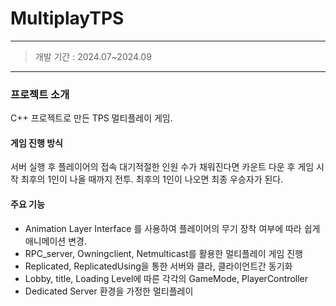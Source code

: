 # MultiplayTPS
---
> 개발 기간 : 2024.07~2024.09
---
### 프로젝트 소개

C++ 프로젝트로 만든 TPS 멀티플레이 게임.

#### 게임 진행 방식
서버 실행 후 플레이어의 접속 대기적절한 인원 수가 채워진다면 카운트 다운 후 게임 시작
최후의 1인이 나올 때까지 전투. 최후의 1인이 나오면 최종 우승자가 된다.

#### 주요 기능

- Animation Layer Interface 를 사용하여 플레이어의 무기 장착 여부에 따라 쉽게 애니메이션 변경.
- RPC_server, Owningclient, Netmulticast를 활용한 멀티플레이 게임 진행
- Replicated, ReplicatedUsing을 통한 서버와 클라, 클라이언트간 동기화
- Lobby, title, Loading Level에 따른 각각의 GameMode, PlayerController
- Dedicated Server 환경을 가정한 멀티플레이

